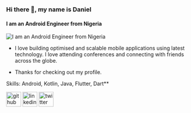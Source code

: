 ### Hi there 👋, my name is Daniel
#### I am an Android Engineer from Nigeria
![I am an Android Engineer from Nigeria](https://media.giphy.com/media/VEWTq89VrV2qB6LzVh/giphy.gif)

- I love building optimised and scalable mobile applications using latest technology. I love attending conferences and connecting with friends across the globe. 

- Thanks for checking out my profile.

Skills: Android, Kotlin, Java, Flutter, Dart**



[<img src='https://cdn.jsdelivr.net/npm/simple-icons@3.0.1/icons/github.svg' alt='github' height='40'>](https://github.com/https://github.com/Ayodeji97)  [<img src='https://cdn.jsdelivr.net/npm/simple-icons@3.0.1/icons/linkedin.svg' alt='linkedin' height='40'>](https://www.linkedin.com/in/https://www.linkedin.com/in/daniel-ayodeji//)  [<img src='https://cdn.jsdelivr.net/npm/simple-icons@3.0.1/icons/twitter.svg' alt='twitter' height='40'>](https://twitter.com/chief_danzucker)  


